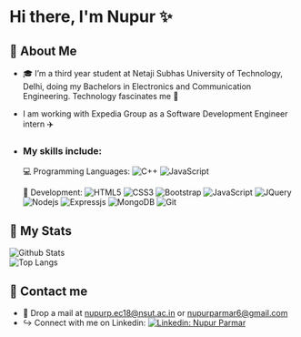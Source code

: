 

<!--
**nupurparmar6/nupurparmar6** is a ✨ _special_ ✨ repository because its `README.md` (this file) appears on your GitHub profile.

Here are some ideas to get you started:

- 🔭 I’m currently working on ...
- 🌱 I’m currently learning ...
- 👯 I’m looking to collaborate on ...
- 🤔 I’m looking for help with ...
- 💬 Ask me about ...
- 📫 How to reach me: ...
- 😄 Pronouns: ...
- ⚡ Fun fact: ...
-->
# Hi there, I'm Nupur :sparkles:


## :star2: About Me 

- :mortar_board: I’m a third year student at Netaji Subhas University of Technology, Delhi, doing my Bachelors in Electronics and Communication Engineering. Technology fascinates me :space_invader:
- I am working with Expedia Group as a Software Development Engineer intern :airplane:
- ### My skills include:
  :computer: Programming Languages:
  ![C++](https://img.shields.io/badge/C%2B%2B-00599C?style=for-the-badge&logo=c%2B%2B&logoColor=white)
  ![JavaScript](https://img.shields.io/badge/-JavaScript-black?style=flat-square&logo=javascript)  

  :wrench: Development:
  ![HTML5](https://img.shields.io/badge/-HTML5-E34F26?style=flat-square&logo=html5&logoColor=white)
  ![CSS3](https://img.shields.io/badge/-CSS3-1572B6?style=flat-square&logo=css3)
  ![Bootstrap](https://img.shields.io/badge/-Bootstrap-563D7C?style=flat-square&logo=bootstrap)
  ![JavaScript](https://img.shields.io/badge/-JavaScript-black?style=flat-square&logo=javascript)
  ![JQuery](https://img.shields.io/badge/jQuery-0769AD?style=for-the-badge&logo=jquery&logoColor=white)
  ![Nodejs](https://img.shields.io/badge/-Nodejs-black?style=flat-square&logo=Node.js)
  ![Expressjs](https://img.shields.io/badge/Express.js-000000?style=for-the-badge&logo=express&logoColor=white)
  ![MongoDB](https://img.shields.io/badge/-MongoDB-black?style=flat-square&logo=mongodb)
  ![Git](https://img.shields.io/badge/-Git-black?style=flat-square&logo=git)  
  
## :star2: My Stats

![Github Stats](https://github-readme-stats.vercel.app/api?username=nupurparmar6&count_private=true&show_icons=true&include_all_commits=true)  
![Top Langs](https://github-readme-stats.vercel.app/api/top-langs/?username=nupurparmar6&hide=TeX&layout=compact)

## :star2: Contact me
- :email: Drop a mail at nupurp.ec18@nsut.ac.in or nupurparmar6@gmail.com  
- :arrow_right_hook: Connect with me on Linkedin: [![Linkedin: Nupur Parmar](https://img.shields.io/badge/nupurparmar-blue?style=flat-square&logo=Linkedin&logoColor=white&link=https://www.linkedin.com/in/nupur-parmar-98702717b/)](https://www.linkedin.com/in/nupur-parmar-98702717b/)




